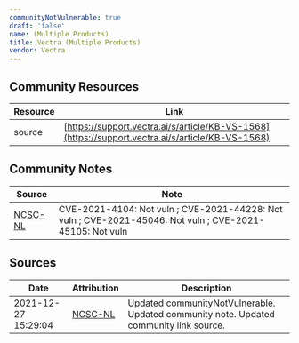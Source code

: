```yaml
---
communityNotVulnerable: true
draft: 'false'
name: (Multiple Products)
title: Vectra (Multiple Products)
vendor: Vectra
---
```



## Community Resources
| Resource | Link |
| --- | --- |
| source | [https://support.vectra.ai/s/article/KB-VS-1568](https://support.vectra.ai/s/article/KB-VS-1568) |

## Community Notes
| Source | Note |
| --- | --- |
| [NCSC-NL](https://github.com/NCSC-NL/log4shell/blob/main/software/README.md) | CVE-2021-4104: Not vuln ; CVE-2021-44228: Not vuln ; CVE-2021-45046: Not vuln ; CVE-2021-45105: Not vuln </ul> |

## Sources
| Date | Attribution | Description |
| --- | --- | --- |
| 2021-12-27 15:29:04 | [NCSC-NL](https://github.com/NCSC-NL/log4shell/blob/main/software/README.md) | Updated communityNotVulnerable. Updated community note. Updated community link source.  |
